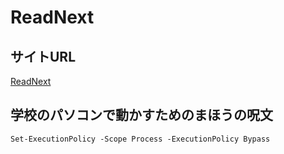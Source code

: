 # ReadNext 
## サイトURL
[ReadNext](https://ootomonaiso-readnext.github.io/ReadNext)

## 学校のパソコンで動かすためのまほうの呪文
```
Set-ExecutionPolicy -Scope Process -ExecutionPolicy Bypass
```